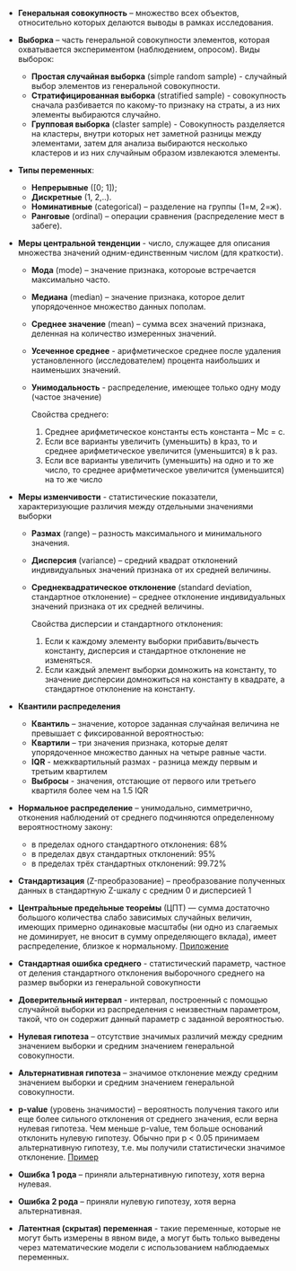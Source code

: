 - **Генеральная совокупность** – множество всех объектов, относительно которых делаются выводы в рамках исследования.

- **Выборка** – часть генеральной совокупности элементов, которая охватывается экспериментом (наблюдением, опросом).
	Виды выборок:
	- **Простая случайная выборка** (simple random sample) - случайный выбор элементов из генеральной совокупности.
	- **Стратифицированная выборка** (stratified sample) - совокупность сначала разбивается по какому-то признаку на страты, а из них элементы выбираются случайно.
	- **Групповая выборка** (claster sample) - Совокупность разделяется на кластеры, внутри которых нет заметной разницы между элементами, затем для анализа выбираются несколько кластеров и из них случайным образом извлекаются элементы.

- **Типы переменных**:
	- **Непрерывные** ([0; 1]);
	- **Дискретные** (1, 2,..).
	- **Номинативные** (categorical) – разделение на группы (1=м, 2=ж).
	- **Ранговые** (ordinal) – операции сравнения (распределение мест в забеге).

- **Меры центральной тенденции** - число, служащее для описания множества значений одним-единственным числом (для краткости).
	- **Мода** (mode) – значение признака, котороые встречается максимально часто.
	- **Медиана** (median) – значение признака, которое делит упорядоченное множество данных пополам.
	- **Среднее значение** (mean) – сумма всех значений признака, деленная на количество измеренных значений.
	- **Усеченное среднее** - арифметическое среднее после удаления установленного (исследователем) процента наибольших и наименьших значений.
	- **Унимодальность** - распределение, имеющее только одну моду (частое значение)

	    Свойства среднего:
	    1. Среднее арифметическое константы есть константа – Мс = с.
		2. Если все варианты увеличить (уменьшить) в kраз, то и среднее арифметическое увеличится (уменьшится) в k раз.
		3. Если все варианты увеличить (уменьшить) на одно и то же число, то среднее арифметическое увеличится (уменьшится) на то же число

- **Меры изменчивости** - статистические показатели, характеризующие различия между отдельными значениями выборки
	- **Размах** (range) – разность максимального и минимального значения.
	- **Дисперсия** (variance) – средний квадрат отклонений индивидуальных значений признака от их средней величины.
	- **Среднеквадратическое отклонение** (standard deviation, стандартное отклонение) – среднее отклонение индивидуальных значений признака от их средней величины.

	    Свойства дисперсии и стандартного отклонения:
		1. Если к каждому элементу выборки прибавить/вычесть константу, дисперсия и стандартное отклонение не изменяться.
		2. Если каждый элемент выборки домножить на константу, то значение дисперсии домножиться на константу в квадрате, а стандартное отклонение на константу.

- **Квантили распределения**
	- **Квантиль** – значение, которое заданная случайная величина не превышает с фиксированной вероятностью:
	- **Квартили** – три значения признака, которые делят упорядоченное множество данных на четыре равные части.
	- **IQR** - межквартильный размах - разница между первым и третьим квартилем
	- **Выбросы** - значения, отстающие от первого или третьего квартиля более чем на 1.5 IQR

- **Нормальное распределение** – унимодально, симметрично, отконения наблюдений от среднего подчиняются определенному вероятностному закону:
	- в пределах одного стандартного отклонения: 68%
	- в пределах двух стандартных отклонений: 95%
	- в пределах трёх стандартных отклонений: 99.72%

- **Стандартизация** (Z-преобразование) – преобразование полученных данных в стандартную Z-шкалу с средним 0 и дисперсией 1

- **Центра́льные преде́льные теоре́мы** (ЦПТ) — сумма достаточно большого количества слабо зависимых случайных величин, имеющих примерно одинаковые масштабы (ни одно из слагаемых не доминирует, не вносит в сумму определяющего вклада), имеет распределение, близкое к нормальному. [Приложение](https://gallery.shinyapps.io/CLT_mean/)

- **Стандартная ошибка среднего** - статистический параметр, частное от деления стандартного отклонения выборочного среднего на размер выборки из генеральной совокупности

- **Доверительный интервал** - интервал, построенный с помощью случайной выборки из распределения с неизвестным параметром, такой, что он содержит данный параметр с заданной вероятностью.

- **Нулевая гипотеза**  – отсутствие значимых различий между средним значением выборки и средним значением генеральной совокупности.
- **Альтернативная гипотеза** – значимое отклонение между средним значением выборки и средним значением генеральной совокупности.
- **p-value** (уровень значимости) – вероятность получения такого или еще более сильного отклонения от среднего значения, если верна нулевая гипотеза. Чем меньше p-value, тем больше оснований отклонить нулевую гипотезу. Обычно при p < 0.05 принимаем альтернативную гипотезу, т.е. мы получили статистически значимое отклонение. [Пример](https://gallery.shinyapps.io/dist_calc/)
- **Ошибка 1 рода** – приняли альтернативную гипотезу, хотя верна нулевая.
- **Ошибка 2 рода** – приняли нулевую гипотезу, хотя верна альтернативная.

- **Латентная (скрытая) переменная** - такие переменные, которые не могут быть измерены в явном виде, а могут быть только выведены через математические модели с использованием наблюдаемых переменных.
